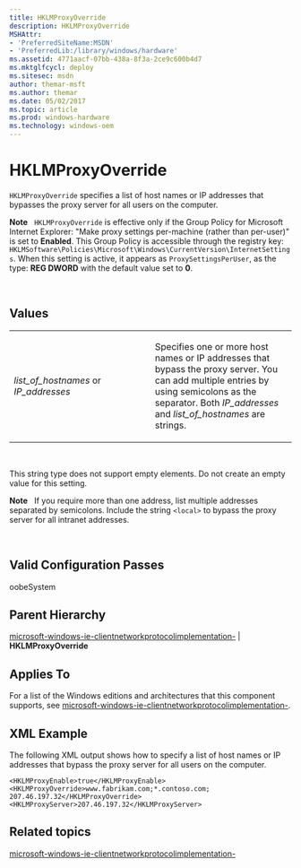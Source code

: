 ```yaml
---
title: HKLMProxyOverride
description: HKLMProxyOverride
MSHAttr:
- 'PreferredSiteName:MSDN'
- 'PreferredLib:/library/windows/hardware'
ms.assetid: 4771aacf-07bb-438a-8f3a-2ce9c600b4d7
ms.mktglfcycl: deploy
ms.sitesec: msdn
author: themar-msft
ms.author: themar
ms.date: 05/02/2017
ms.topic: article
ms.prod: windows-hardware
ms.technology: windows-oem
---
```


# HKLMProxyOverride


`HKLMProxyOverride` specifies a list of host names or IP addresses that bypasses the proxy server for all users on the computer.

**Note**  
`HKLMProxyOverride` is effective only if the Group Policy for Microsoft Internet Explorer: "Make proxy settings per-machine (rather than per-user)" is set to **Enabled**. This Group Policy is accessible through the registry key: `HKLMSoftware\Policies\Microsoft\Windows\CurrentVersion\InternetSettings`. When this setting is active, it appears as `ProxySettingsPerUser`, as the type: **REG DWORD** with the default value set to **0**.

 

## Values


<table>
<colgroup>
<col width="50%" />
<col width="50%" />
</colgroup>
<tbody>
<tr class="odd">
<td><p><em>list_of_hostnames</em> or <em>IP_addresses</em></p></td>
<td><p>Specifies one or more host names or IP addresses that bypass the proxy server. You can add multiple entries by using semicolons as the separator. Both <em>IP_addresses</em> and <em>list_of_hostnames</em> are strings.</p></td>
</tr>
</tbody>
</table>

 

This string type does not support empty elements. Do not create an empty value for this setting.

**Note**  
If you require more than one address, list multiple addresses separated by semicolons. Include the string `<local>` to bypass the proxy server for all intranet addresses.

 

## Valid Configuration Passes


oobeSystem

## Parent Hierarchy


[microsoft-windows-ie-clientnetworkprotocolimplementation-](microsoft-windows-ie-clientnetworkprotocolimplementation.md) | **HKLMProxyOverride**

## Applies To


For a list of the Windows editions and architectures that this component supports, see [microsoft-windows-ie-clientnetworkprotocolimplementation-](microsoft-windows-ie-clientnetworkprotocolimplementation.md).

## XML Example


The following XML output shows how to specify a list of host names or IP addresses that bypass the proxy server for all users on the computer.

```
<HKLMProxyEnable>true</HKLMProxyEnable>
<HKLMProxyOverride>www.fabrikam.com;*.contoso.com; 207.46.197.32</HKLMProxyOverride>
<HKLMProxyServer>207.46.197.32</HKLMProxyServer>
```

## Related topics


[microsoft-windows-ie-clientnetworkprotocolimplementation-](microsoft-windows-ie-clientnetworkprotocolimplementation.md)

 

 







